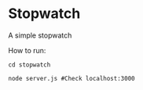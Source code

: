 # Stopwatch

A simple stopwatch

How to run:
```shell
cd stopwatch

node server.js #Check localhost:3000
```
